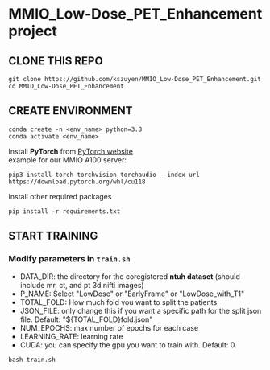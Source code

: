 # MMIO_Low-Dose_PET_Enhancement project

## CLONE THIS REPO
```
git clone https://github.com/kszuyen/MMIO_Low-Dose_PET_Enhancement.git
cd MMIO_Low-Dose_PET_Enhancement
```

## CREATE ENVIRONMENT
```
conda create -n <env_name> python=3.8
conda activate <env_name>
```
Install **PyTorch** from [PyTorch website](https://pytorch.org/get-started/locally/)    
example for our MMIO A100 server:
```
pip3 install torch torchvision torchaudio --index-url https://download.pytorch.org/whl/cu118
```
Install other required packages
```
pip install -r requirements.txt
```

## START TRAINING

### Modify parameters in `train.sh`
- DATA_DIR: the directory for the coregistered **ntuh dataset** (should include mr, ct, and pt 3d nifti images)
- P_NAME: Select "LowDose" or "EarlyFrame" or "LowDose_with_T1"
- TOTAL_FOLD: How much fold you want to split the patients
- JSON_FILE: only change this if you want a specific path for the split json file. Default: "${TOTAL_FOLD}fold.json"
- NUM_EPOCHS: max number of epochs for each case
- LEARNING_RATE: learning rate
- CUDA: you can specify the gpu you want to train with. Default: 0.
```
bash train.sh
```



